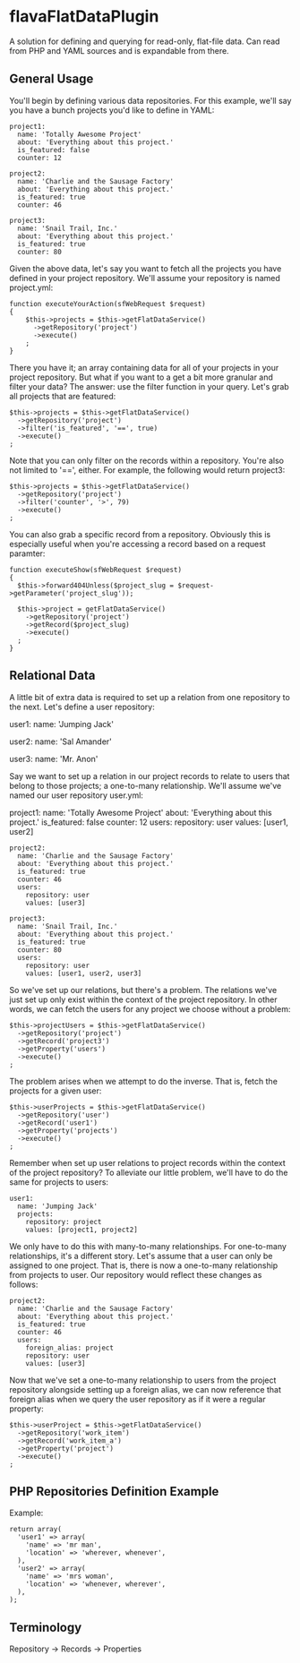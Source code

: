 flavaFlatDataPlugin
===================
A solution for defining and querying for read-only, flat-file data. Can read from PHP 
and YAML sources and is expandable from there.


General Usage
-------------
You'll begin by defining various data repositories. For this example, we'll say you
have a bunch projects you'd like to define in YAML:


    project1:
      name: 'Totally Awesome Project'
      about: 'Everything about this project.'
      is_featured: false
      counter: 12

    project2:
      name: 'Charlie and the Sausage Factory'
      about: 'Everything about this project.'
      is_featured: true
      counter: 46

    project3:
      name: 'Snail Trail, Inc.'
      about: 'Everything about this project.'
      is_featured: true
      counter: 80


Given the above data, let's say you want to fetch all the projects you have defined
in your project repository. We'll assume your repository is named project.yml:


    function executeYourAction(sfWebRequest $request)
    {
        $this->projects = $this->getFlatDataService()
          ->getRepository('project')
          ->execute()
        ;
    }


There you have it; an array containing data for all of your projects in your project
repository. But what if you want to a get a bit more granular and filter your data? 
The answer: use the filter function in your query. Let's grab all projects that are
featured:


    $this->projects = $this->getFlatDataService()
      ->getRepository('project')
      ->filter('is_featured', '==', true)
      ->execute()
    ;


Note that you can only filter on the records within a repository. You're also not limited 
to '==', either. For example, the following would return project3:


    $this->projects = $this->getFlatDataService()
      ->getRepository('project')
      ->filter('counter', '>', 79)
      ->execute()
    ;


You can also grab a specific record from a repository. Obviously this is especially useful 
when you're accessing a record based on a request paramter:


    function executeShow(sfWebRequest $request)
    {
      $this->forward404Unless($project_slug = $request->getParameter('project_slug'));

      $this->project = getFlatDataService()
        ->getRepository('project')
        ->getRecord($project_slug)
        ->execute()
      ;
    }
  

Relational Data
---------------
A little bit of extra data is required to set up a relation from one repository to the next. 
Let's define a user repository:


  user1:
    name: 'Jumping Jack'

  user2:
    name: 'Sal Amander'

  user3:
    name: 'Mr. Anon'


Say we want to set up a relation in our project records to relate to users that belong to those 
projects; a one-to-many relationship. We'll assume we've named our user repository user.yml:


   project1:
      name: 'Totally Awesome Project'
      about: 'Everything about this project.'
      is_featured: false
      counter: 12
      users:
        repository: user
        values: [user1, user2]

    project2:
      name: 'Charlie and the Sausage Factory'
      about: 'Everything about this project.'
      is_featured: true
      counter: 46
      users:
        repository: user
        values: [user3]

    project3:
      name: 'Snail Trail, Inc.'
      about: 'Everything about this project.'
      is_featured: true
      counter: 80
      users:
        repository: user
        values: [user1, user2, user3]


So we've set up our relations, but there's a problem. The relations we've just set up only 
exist within the context of the project repository. In other words, we can fetch the users 
for any project we choose without a problem:


    $this->projectUsers = $this->getFlatDataService()
      ->getRepository('project')
      ->getRecord('project3')
      ->getProperty('users')
      ->execute()
    ;


The problem arises when we attempt to do the inverse. That is, fetch the projects for a given 
user:


    $this->userProjects = $this->getFlatDataService()
      ->getRepository('user')
      ->getRecord('user1')
      ->getProperty('projects')
      ->execute()
    ;


Remember when set up user relations to project records within the context of the project 
repository? To alleviate our little problem, we'll have to do the same for projects to users:


    user1:
      name: 'Jumping Jack'
      projects:
        repository: project
        values: [project1, project2] 


We only have to do this with many-to-many relationships. For one-to-many relationships, it's a 
different story. Let's assume that a user can only be assigned to one project. That is, there is 
now a one-to-many relationship from projects to user. Our repository would reflect these changes 
as follows:


    project2:
      name: 'Charlie and the Sausage Factory'
      about: 'Everything about this project.'
      is_featured: true
      counter: 46
      users:
        foreign_alias: project
        repository: user
        values: [user3]


Now that we've set a one-to-many relationship to users from the project repository alongside setting 
up a foreign alias, we can now reference that foreign alias when we query the user repository as if 
it were a regular property:


    $this->userProject = $this->getFlatDataService()
      ->getRepository('work_item')
      ->getRecord('work_item_a')
      ->getProperty('project')
      ->execute()
    ;




PHP Repositories Definition Example
-----------------------------------
Example:

    return array(
      'user1' => array(
        'name' => 'mr man',
        'location' => 'wherever, whenever',
      ),
      'user2' => array(
        'name' => 'mrs woman',
        'location' => 'whenever, wherever',
      ),
    );


Terminology
-----------
Repository -> Records -> Properties
